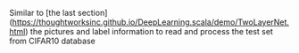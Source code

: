 ﻿Similar to [the last section] (https://thoughtworksinc.github.io/DeepLearning.scala/demo/TwoLayerNet.html) the pictures and label information to read and process the test set from CIFAR10 database